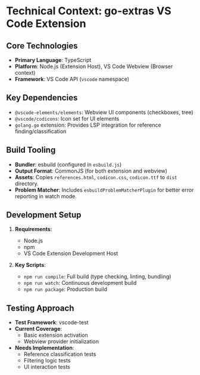 # Technical Context: go-extras VS Code Extension

## Core Technologies
- **Primary Language**: TypeScript
- **Platform**: Node.js (Extension Host), VS Code Webview (Browser context)
- **Framework**: VS Code API (`vscode` namespace)

## Key Dependencies
- `@vscode-elements/elements`: Webview UI components (checkboxes, tree)
- `@vscode/codicons`: Icon set for UI elements
- `golang.go` extension: Provides LSP integration for reference finding/classification

## Build Tooling
- **Bundler**: esbuild (configured in `esbuild.js`)
- **Output Format**: CommonJS (for both extension and webview)
- **Assets**: Copies `references.html`, `codicon.css`, `codicon.ttf` to `dist` directory.
- **Problem Matcher**: Includes `esbuildProblemMatcherPlugin` for better error reporting in watch mode.

## Development Setup
1. **Requirements**:
   - Node.js
   - npm
   - VS Code Extension Development Host

2. **Key Scripts**:
   - `npm run compile`: Full build (type checking, linting, bundling)
   - `npm run watch`: Continuous development build
   - `npm run package`: Production build

## Testing Approach
- **Test Framework**: vscode-test
- **Current Coverage**:
  - Basic extension activation
  - Webview provider initialization
- **Needs Implementation**:
  - Reference classification tests
  - Filtering logic tests
  - UI interaction tests